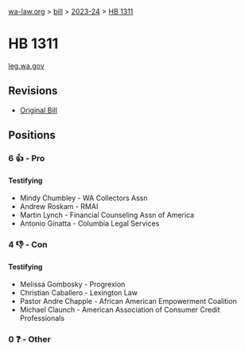 [wa-law.org](/) > [bill](/bill/) > [2023-24](/bill/2023-24/) > [HB 1311](/bill/2023-24/hb/1311/)

# HB 1311
[leg.wa.gov](https://app.leg.wa.gov/billsummary?BillNumber=1311&Year=2023&Initiative=false)

## Revisions
* [Original Bill](1/)

## Positions
### 6 👍 - Pro
#### Testifying
* Mindy Chumbley - WA Collectors Assn
* Andrew Roskam - RMAI
* Martin Lynch - Financial Counseling Assn of America
* Antonio Ginatta - Columbia Legal Services

### 4 👎 - Con
#### Testifying
* Melissa  Gombosky  - Progrexion 
* Christian  Caballero  - Lexington Law
* Pastor Andre Chapple - African American Empowerment Coalition
* Michael  Claunch  - American Association of Consumer Credit Professionals 

### 0 ❓ - Other
